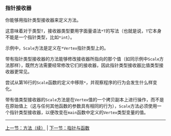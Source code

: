 ### 指针接收器

你能够用指针类型接收器来定义方法。

这意味着对于类型```T```，接收器类型要用字面量语法```*T```的写法（也就是说，```T```它本身不能是一个指针类型，比如```*int```）。

示例中，```Scale```方法是定义在```*Vertex```指针类型上的。

带有指针类型接收器的方法能够修改接收器所指向的那个值（如同示例中```Scale```方法那样），既然方法需要经常修改它们的接收器，因此指针类型接收器比值类型接收器更常见。

尝试从第16行的```Scale```函数的定义中移除```*```，并观察程序的行为会发生什么样变化。

带有值类型接收器的```Scale```方法是在```Vertex```值的一个拷贝副本上进行操作，而不是在原始值上（这与任何其他函数的参数具有相同的行为），```Scale```方法必须使用一个指针类型接收器，以便改变在```main```函数中定义的```Vertex```类型变量的值。

---

[上一节：方法（续）](https://github.com/axdhxyzx/GCTT/blob/my_branch/mydrafts/3-methods-continued.md) | [下一节：指针与函数](https://github.com/axdhxyzx/GCTT/blob/my_branch/mydrafts/5-pointers-and-functions.md)